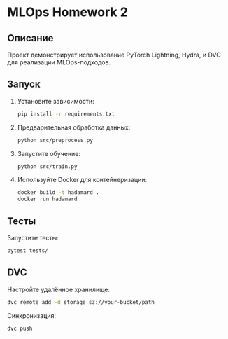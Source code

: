 # MLOps Homework 2

## Описание
Проект демонстрирует использование PyTorch Lightning, Hydra, и DVC для реализации MLOps-подходов.

## Запуск
1. Установите зависимости:
   ```bash
   pip install -r requirements.txt
   ```

2. Предварительная обработка данных:
   ```bash
   python src/preprocess.py
   ```

3. Запустите обучение:
   ```bash
   python src/train.py
   ```

4. Используйте Docker для контейнеризации:
   ```bash
   docker build -t hadamard .
   docker run hadamard
   ```

## Тесты
Запустите тесты:
```bash
pytest tests/
```

## DVC
Настройте удалённое хранилище:
```bash
dvc remote add -d storage s3://your-bucket/path
```

Синхронизация:
```bash
dvc push
```